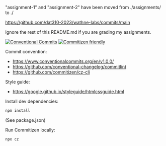 "assignment-1" and "assignment-2" have been moved from ./assignments/ to ./

https://github.com/dat310-2023/wathne-labs/commits/main

Ignore the rest of this README.md if you are grading my assignments.

[![Conventional Commits](https://img.shields.io/badge/Conventional%20Commits-1.0.0-%23FE5196?logo=conventionalcommits&logoColor=white)](https://conventionalcommits.org)
[![Commitizen friendly](https://img.shields.io/badge/commitizen-friendly-brightgreen.svg)](http://commitizen.github.io/cz-cli/)

Commit convention:
- https://www.conventionalcommits.org/en/v1.0.0/
- https://github.com/conventional-changelog/commitlint
- https://github.com/commitizen/cz-cli

Style guide:
- https://google.github.io/styleguide/htmlcssguide.html

Install dev dependencies:
```sh
npm install
```
(See package.json)

Run Commitizen locally:
```sh
npx cz
```
